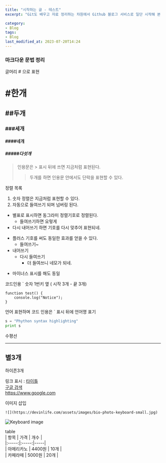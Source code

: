 ```yaml
---
title: "시작하는 글 - 테스트"
excerpt: "Git도 배우고 자료 정리하는 차원에서 Github 블로그 서비스로 일단 시작해 본다."

category:
- Blog
tags:
- Blog
last_modified_at: 2023-07-20T14:24
---
```


### 마크다운 문법 정리  
글머리 # 으로 표현  
# #한개  
## ##두개
### ###세개  
#### ####네개
##### #####다섯개

>인용문은 > 표시 뒤에 쓰면 지금처럼 표현된다.
>> 두개를 하면 인용문 안에서도 단락을 표현할 수 있다.

정렬 목록  
1. 숫자 정렬은 지금처럼 표현할 수 있다.
2. 자동으로 들여쓰기 되며 넘버링 된다.

* 별표로 표시하면 동그라미 정렬기호로 정렬된다.
  * 들여쓰기하면 요렇게
* 다시 내어쓰기 하면 기호를 다시 맞추어 표현되네.

+ 플러스 기호를 써도 동일한 효과를 얻을 수 있다.
  + 들여쓰기~
+ 내어쓰기
  + 다시 들여쓰기 
    + 더 들여쓰니 네모가 되네.

- 마이너스 표시를 해도 동일

코드인용 ` 숫자 1번키 옆 ( 시작 3개 - 끝 3개)
```
function test() {
    console.log("Notice");
}
```

언어 표현하며 코드 인용은 ` 표시 뒤에 언어명 표기
```python
s = "Phython syntax highlighting"
print s
```
수평선
***
별3개
---
하이픈3개

 링크 표시 : [타이틀](링크)  
[구글 검색](https://www.google.com)  
https://www.google.com  

이미지 삽입  
```html
![](https://devinlife.com/assets/images/bio-photo-keyboard-small.jpg)
```
![Keyboard image](https://devinlife.com/assets/images/bio-photo-keyboard-small.jpg)  

table  
| 항목 | 가격 | 개수 |  
|:-----:|:-----:|-----|  
| 아메리카노 | 4400원 | 10개 |  
| 카페라떼 | 5000원 | 20개 |   
